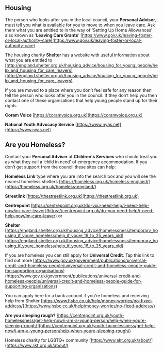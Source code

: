 
## Housing

The person who looks after you in the local council, your **Personal Adviser**, must tell you what is available for you to move to when you leave care. Ask them what you are entitled to in the way of  'Setting Up Home Allowances' also known as '**Leaving Care Grants**'
[https://www.gov.uk/leaving-foster-or-local-authority-care](https://www.gov.uk/leaving-foster-or-local-authority-care)

The housing charity **Shelter** has a website with useful information about what you are entitled to
[http://england.shelter.org.uk/housing_advice/housing_for_young_people/help_and_housing_for_care_leavers](http://england.shelter.org.uk/housing_advice/housing_for_young_people/help_and_housing_for_care_leavers)

If you are moved to a place where you don’t feel safe for any reason then tell the person who looks after you in the council. If they don’t help you then contact one of these organisations that help young people stand up for their rights

**Coram Voice** [https://coramvoice.org.uk](https://coramvoice.org.uk)

**National Youth Advocacy Service** [https://www.nyas.net](https://www.nyas.net)


## Are you Homeless?

Contact your **Personal Adviser** at **Children's Services** who should treat you as what they call a ‘child in need’ of emergency accommodation. If you don’t get support from the council these sites can help:


**Homeless Link** type where you are into the search box and you will see the nearest homeless shelters [https://homeless.org.uk/homeless-england/](https://homeless.org.uk/homeless-england/)


**Streetlink** [https://thestreetlink.org.uk](https://thestreetlink.org.uk)


**Centrepoint**  [https://centrepoint.org.uk/do-you-need-help/i-need-help-now/im-care-leaver](https://centrepoint.org.uk/do-you-need-help/i-need-help-now/im-care-leaver)
or

**Shelter**  [https://england.shelter.org.uk/housing_advice/homelessness/temporary_housing_if_youre_homeless/help_if_youre_16_to_25_years_old](https://england.shelter.org.uk/housing_advice/homelessness/temporary_housing_if_youre_homeless/help_if_youre_16_to_25_years_old)


If you are homeless you can still apply for **Universal Credit**. Tap this link to find out more [https://www.gov.uk/government/publications/universal-credit-and-homeless-people/universal-credit-and-homeless-people-guide-for-supporting-organisations](https://www.gov.uk/government/publications/universal-credit-and-homeless-people/universal-credit-and-homeless-people-guide-for-supporting-organisations)


You can apply here for a bank account if you're homeless and receiving help from Shelter [https://www.hsbc.co.uk/help/money-worries/no-fixed-address/](https://www.hsbc.co.uk/help/money-worries/no-fixed-address/)



**Are you sleeping rough?** 
[https://centrepoint.org.uk/youth-homelessness/get-help-now/i-am-a-young-person/help-when-youre-sleeping-rough/](https://centrepoint.org.uk/youth-homelessness/get-help-now/i-am-a-young-person/help-when-youre-sleeping-rough/)

Homeless charity for LGBTQ+ community [https://www.akt.org.uk/about/](https://www.akt.org.uk/about/)
